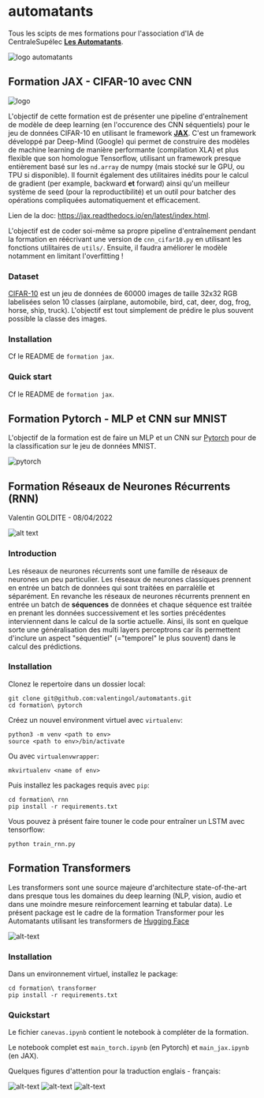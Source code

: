 # automatants

Tous les scipts de mes formations pour l'association d'IA de CentraleSupélec [__Les Automatants__](https://automatants.cs-campus.fr/).

![logo automatants](ressources/logo_automatants.png)

## Formation JAX - CIFAR-10 avec CNN

![logo](./ressources/logo_jax.jpeg)

L'objectif de cette formation est de présenter une pipeline d'entraînement de modèle de deep learning (en l'occurence des CNN séquentiels) pour le jeu de données CIFAR-10 en utilisant le framework [**JAX**](https://github.com/google/jax). C'est un framework développé par Deep-Mind (Google) qui permet de construire des modèles de machine learning de manière performante (compilation XLA) et plus flexible que son homologue Tensorflow, utilisant un framework presque entièrement basé sur les `nd.array` de numpy (mais stocké sur le GPU, ou TPU si disponible). Il fournit également des utilitaires inédits pour le calcul de gradient (per example, backward **et** forward) ainsi qu'un meilleur système de seed (pour la reproductibilité) et un outil pour batcher des opérations compliquées automatiquement et efficacement.

Lien de la doc: <https://jax.readthedocs.io/en/latest/index.html>.

L'objectif est de coder soi-même sa propre pipeline d'entraînement pendant la formation en réécrivant une version de `cnn_cifar10.py` en utilisant les fonctions utilitaires de `utils/`. Ensuite, il faudra améliorer le modèle notamment en limitant l'overfitting !

### Dataset

[CIFAR-10](https://www.cs.toronto.edu/~kriz/cifar.html) est un jeu de données de 60000 images de taille 32x32 RGB labelisées selon 10 classes (airplane, automobile, bird, cat, deer, dog, frog, horse, ship, truck). L'objectif est tout simplement de prédire le plus souvent possible la classe des images.

### Installation

Cf le README de `formation jax`.

### Quick start

Cf le README de `formation jax`.

## Formation Pytorch - MLP et CNN sur MNIST

L'objectif de la formation est de faire un MLP et un CNN sur [Pytorch](https://pytorch.org/) pour de la classification sur le jeu de données MNIST.

![pytorch](./ressources/logo_pytorch.jpeg)

## Formation Réseaux de Neurones Récurrents (RNN)

Valentin GOLDITE - 08/04/2022

![alt text](ressources/lstm-vs-gru.png)

### Introduction

Les réseaux de neurones récurrents sont une famille de réseaux de neurones un peu particulier. Les réseaux de neurones classiques prennent en entrée un batch de données qui sont traitées en parralèlle et séparément. En revanche les réseaux de neurones récurrents prennent en entrée un batch de **séquences** de données et chaque séquence est traitée en prenant les données successivement et les sorties précédentes interviennent dans le calcul de la sortie actuelle. Ainsi, ils sont en quelque sorte une généralisation des multi layers perceptrons car ils permettent d'inclure un aspect "séquentiel" (="temporel" le plus souvent) dans le calcul des prédictions.

### Installation

Clonez le repertoire dans un dossier local:

```script
git clone git@github.com:valentingol/automatants.git
cd formation\ pytorch
```

Créez un nouvel environment virtuel avec `virtualenv`:

```script
python3 -m venv <path to env>
source <path to env>/bin/activate
```

Ou avec `virtualenvwrapper`:

```script
mkvirtualenv <name of env>
```

Puis installez les packages requis avec `pip`:

```script
cd formation\ rnn
pip install -r requirements.txt
```

Vous pouvez à présent faire touner le code pour entraîner un LSTM avec tensorflow:

```script
python train_rnn.py
```

## Formation Transformers

Les transformers sont une source majeure d'architecture state-of-the-art dans presque tous les domaines du deep learning (NLP, vision, audio et dans une moindre mesure reinforcement learning et tabular data). Le présent package est le cadre de la formation Transformer pour les Automatants utilisant les transformers de [Hugging Face](https://huggingface.co/docs/transformers/index)

![alt-text](formation%20transformer/ressources/hugging-face.jpg)

### Installation

Dans un environnement virtuel, installez le package:

```script
cd formation\ transformer
pip install -r requirements.txt
```

### Quickstart

Le fichier `canevas.ipynb` contient le notebook à compléter de la formation.

Le notebook complet est `main_torch.ipynb` (en Pytorch) et `main_jax.ipynb` (en JAX).

Quelques figures d'attention pour la traduction englais - français:

![alt-text](formation%20transformer/ressources/cross_attention.png)
![alt-text](formation%20transformer/ressources/input_attention.png)
![alt-text](formation%20transformer/ressources/output_attention.png)
